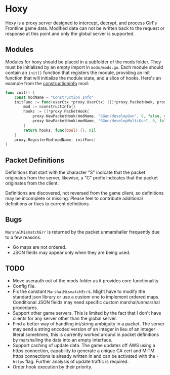 # Hoxy

Hoxy is a proxy server designed to intercept, decrypt, and process Girl's Frontline game data.
Modified data can not be written back to the request or response at this point and only the global server is supported.

## Modules

Modules for hoxy should be placed in a subfolder of the mods folder.
They must be initialized by an empty import in `mods/mods.go`.
Each module should contain an `init()` function that registers the module, providing an init function that will initialize the module state, and a slice of hooks.
Here's an example from the [constructioninfo](https://github.com/kyoukaya/hoxy/blob/master/mods/constructioninfo/constructinfo.go) mod:

```go
func init() {
	const modName = "Construction Info"
	initFunc := func(userCtx *proxy.UserCtx) ([]*proxy.PacketHook, proxy.ShutdownCb, error) {
		mod := &constructInfo{}
		hooks := []*proxy.PacketHook{
			proxy.NewPacketHook(modName, "SGun/developGun", 0, false, mod.handleSingle),
			proxy.NewPacketHook(modName, "SGun/developMultiGun", 0, false, mod.handleMulti),
		}
		return hooks, func(bool) {}, nil
	}
	proxy.RegisterMod(modName, initFunc)
}
```

## Packet Definitions

Definitions that start with the character "S" indicate that the packet originates from the server,
likewise, a "C" prefix indicates that the packet originates from the client.

Definitions are discovered, not reversed from the game client, so definitions may be incomplete or missing. Please feel to contribute additional definitions or fixes to current definitions.

## Bugs

`MarshalMismatchErr` is returned by the packet unmarshaller frequently due to a few reasons.
- Go maps are not ordered.
- JSON fields may appear only when they are being used.

## TODO

- Move userauth out of the mods folder as it provides core functionality.
- Config file.
- Fix the constant `MarshalMismatchErr`s. Might have to modify the standard json library or use a custom one to implement ordered maps. Conditional JSON fields may need specific custom marshal/unmarshal procedures. 
- Support other game servers. This is limited by the fact that I don't have clients for any server other than the global server.
- Find a better way of handling int/string ambiguity in a packet. The server may send a string encoded version of an integer in lieu of an integer literal sometimes, this is currently worked around in packet definitions by marshalling the data into an empty interface.
- Support caching of update data. The game updates off AWS using a https connection, capability to generate a unique CA cert and MITM https connections is already written in and can be activated with the `-https` flag. Further analysis of update traffic is required.
- Order hook execution by their priority.
